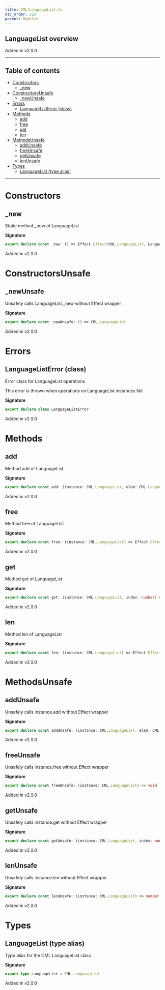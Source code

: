 ```yaml
---
title: CML/LanguageList.ts
nav_order: 118
parent: Modules
---
```


## LanguageList overview

Added in v2.0.0

---

<h2 class="text-delta">Table of contents</h2>

- [Constructors](#constructors)
  - [\_new](#_new)
- [ConstructorsUnsafe](#constructorsunsafe)
  - [\_newUnsafe](#_newunsafe)
- [Errors](#errors)
  - [LanguageListError (class)](#languagelisterror-class)
- [Methods](#methods)
  - [add](#add)
  - [free](#free)
  - [get](#get)
  - [len](#len)
- [MethodsUnsafe](#methodsunsafe)
  - [addUnsafe](#addunsafe)
  - [freeUnsafe](#freeunsafe)
  - [getUnsafe](#getunsafe)
  - [lenUnsafe](#lenunsafe)
- [Types](#types)
  - [LanguageList (type alias)](#languagelist-type-alias)

---

# Constructors

## \_new

Static method \_new of LanguageList

**Signature**

```ts
export declare const _new: () => Effect.Effect<CML.LanguageList, LanguageListError>
```

Added in v2.0.0

# ConstructorsUnsafe

## \_newUnsafe

Unsafely calls LanguageList.\_new without Effect wrapper

**Signature**

```ts
export declare const _newUnsafe: () => CML.LanguageList
```

Added in v2.0.0

# Errors

## LanguageListError (class)

Error class for LanguageList operations

This error is thrown when operations on LanguageList instances fail.

**Signature**

```ts
export declare class LanguageListError
```

Added in v2.0.0

# Methods

## add

Method add of LanguageList

**Signature**

```ts
export declare const add: (instance: CML.LanguageList, elem: CML.Language) => Effect.Effect<void, LanguageListError>
```

Added in v2.0.0

## free

Method free of LanguageList

**Signature**

```ts
export declare const free: (instance: CML.LanguageList) => Effect.Effect<void, LanguageListError>
```

Added in v2.0.0

## get

Method get of LanguageList

**Signature**

```ts
export declare const get: (instance: CML.LanguageList, index: number) => Effect.Effect<CML.Language, LanguageListError>
```

Added in v2.0.0

## len

Method len of LanguageList

**Signature**

```ts
export declare const len: (instance: CML.LanguageList) => Effect.Effect<number, LanguageListError>
```

Added in v2.0.0

# MethodsUnsafe

## addUnsafe

Unsafely calls instance.add without Effect wrapper

**Signature**

```ts
export declare const addUnsafe: (instance: CML.LanguageList, elem: CML.Language) => void
```

Added in v2.0.0

## freeUnsafe

Unsafely calls instance.free without Effect wrapper

**Signature**

```ts
export declare const freeUnsafe: (instance: CML.LanguageList) => void
```

Added in v2.0.0

## getUnsafe

Unsafely calls instance.get without Effect wrapper

**Signature**

```ts
export declare const getUnsafe: (instance: CML.LanguageList, index: number) => CML.Language
```

Added in v2.0.0

## lenUnsafe

Unsafely calls instance.len without Effect wrapper

**Signature**

```ts
export declare const lenUnsafe: (instance: CML.LanguageList) => number
```

Added in v2.0.0

# Types

## LanguageList (type alias)

Type alias for the CML LanguageList class

**Signature**

```ts
export type LanguageList = CML.LanguageList
```

Added in v2.0.0
